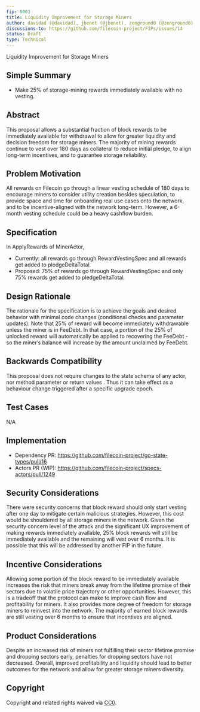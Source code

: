 ```yaml
---
fip: 0003
title: Liquidity Improvement for Storage Miners
author: davidad (@davidad), jbenet (@jbenet), zenground0 (@zenground0), ZX (@zixuanzh)
discussions-to: https://github.com/filecoin-project/FIPs/issues/14
status: Draft
type: Technical
---
```


Liquidity Improvement for Storage Miners

## Simple Summary

* Make 25% of storage-mining rewards immediately available with no vesting.

## Abstract
This proposal allows a substantial fraction of block rewards to be immediately available for withdrawal to allow for greater liquidity and decision freedom for storage miners. The majority of mining rewards continue to vest over 180 days as collateral to reduce initial pledge, to align long-term incentives, and to guarantee storage reliability.

## Problem Motivation
All rewards on Filecoin go through a linear vesting schedule of 180 days to encourage miners to consider utility creation besides speculation, to provide space and time for onboarding real use cases onto the network, and to be incentive-aligned with the network long-term. However, a 6-month vesting schedule could be a heavy cashflow burden. 

## Specification
In ApplyRewards of MinerActor,
* Currently: all rewards go through RewardVestingSpec and all rewards get added to pledgeDeltaTotal.
* Proposed: 75% of rewards go through RewardVestingSpec and only 75% rewards get added to pledgeDeltaTotal.

## Design Rationale
The rationale for the specification is to achieve the goals and desired behavior with minimal code changes (conditional checks and parameter updates). Note that 25% of reward will become immediately withdrawable unless the miner is in FeeDebt. In that case, a portion of the 25% of unlocked reward will automatically be applied to recovering the FeeDebt - so the miner’s balance will increase by the amount unclaimed by FeeDebt.

## Backwards Compatibility
This proposal does not require changes to the state schema of any actor, nor method parameter or return values . Thus it can take effect as a behaviour change triggered after a specific upgrade epoch.

## Test Cases
N/A

## Implementation
- Dependency PR: https://github.com/filecoin-project/go-state-types/pull/16
- Actors PR (WIP): https://github.com/filecoin-project/specs-actors/pull/1249 

## Security Considerations
There were security concerns that block reward should only start vesting after one day to mitigate certain malicious strategies. However, this cost would be shouldered by all storage miners in the network. Given the security concern level of the attack and the significant UX improvement of making rewards immediately available, 25% block rewards will still be immediately available and the remaining will vest over 6 months. It is possible that this will be addressed by another FIP in the future.

## Incentive Considerations
Allowing some portion of the block reward to be immediately available increases the risk that miners break away from the lifetime promise of their sectors due to volatile price trajectory or other opportunities. However, this is a tradeoff that the protocol can make to improve cash flow and profitability for miners. It also provides more degree of freedom for storage miners to reinvest into the network. The majority of earned block rewards are still vesting over 6 months to ensure that incentives are aligned.

## Product Considerations
Despite an increased risk of miners not fulfilling their sector lifetime promise and dropping sectors early, penalties for dropping sectors have not decreased. Overall, improved profitability and liquidity should lead to better outcomes for the network and allow for greater storage miners diversity.

## Copyright
Copyright and related rights waived via [CC0](https://creativecommons.org/publicdomain/zero/1.0/).

